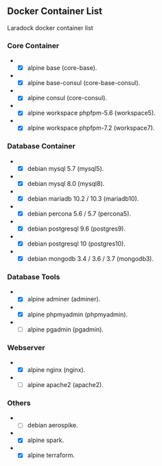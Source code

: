 ## Docker Container List

Laradock docker container list

### Core Container
* - [X] alpine base (core-base).
* - [X] alpine base-consul (core-base-consul).
* - [X] alpine consul (core-consul).
* - [X] alpine workspace phpfpm-5.6 (workspace5).
* - [X] alpine workspace phpfpm-7.2 (workspace7).

### Database Container
* - [X] debian mysql 5.7 (mysql5).
* - [X] debian mysql 8.0 (mysql8).
* - [X] debian mariadb 10.2 / 10.3 (mariadb10).
* - [X] debian percona 5.6 / 5.7 (percona5).
* - [X] debian postgresql 9.6 (postgres9).
* - [X] debian postgresql 10 (postgres10).
* - [X] debian mongodb 3.4 / 3.6 / 3.7 (mongodb3).

### Database Tools
* - [X] alpine adminer (adminer).
* - [X] alpine phpmyadmin (phpmyadmin).
* - [ ] alpine pgadmin (pgadmin).

### Webserver
* - [X] alpine nginx (nginx).
* - [ ] alpine apache2 (apache2).

### Others
* - [ ] debian aerospike.
* - [X] alpine spark.
* - [X] alpine terraform. 
